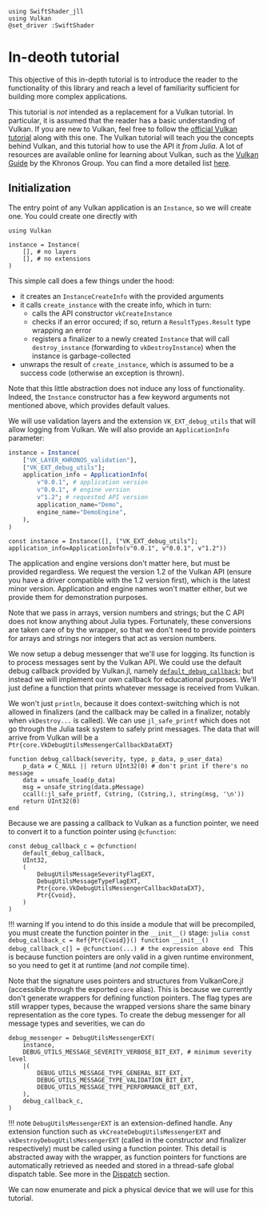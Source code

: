 ```@setup tutorial
using SwiftShader_jll
using Vulkan
@set_driver :SwiftShader
```

# In-deoth tutorial

This objective of this in-depth tutorial is to introduce the reader to the functionality of this library and reach a level of familiarity sufficient for building more complex applications.

This tutorial is *not* intended as a replacement for a Vulkan tutorial. In particular, it is assumed that the reader has a basic understanding of Vulkan. If you are new to Vulkan, feel free to follow the [official Vulkan tutorial](https://vulkan-tutorial.com/) along with this one. The Vulkan tutorial will teach you the concepts behind Vulkan, and this tutorial how to use the API it *from Julia*.
A lot of resources are available online for learning about Vulkan, such as the [Vulkan Guide](https://github.com/KhronosGroup/Vulkan-Guide) by the Khronos Group. You can find a more detailed list [here](https://www.vulkan.org/learn).

## Initialization

The entry point of any Vulkan application is an `Instance`, so we will create one. You could create one directly with

```@example main
using Vulkan

instance = Instance(
    [], # no layers
    [], # no extensions
)
```

This simple call does a few things under the hood:
- it creates an `InstanceCreateInfo` with the provided arguments
- it calls `create_instance` with the create info, which in turn:
  - calls the API constructor `vkCreateInstance`
  - checks if an error occured; if so, return a `ResultTypes.Result` type wrapping an error
  - registers a finalizer to a newly created `Instance` that will call `destroy_instance` (forwarding to `vkDestroyInstance`) when the instance is garbage-collected
- unwraps the result of `create_instance`, which is assumed to be a success code (otherwise an exception is thrown).

Note that this little abstraction does not induce any loss of functionality. Indeed, the `Instance` constructor has a few keyword arguments not mentioned above, which provides default values.

We will use validation layers and the extension `VK_EXT_debug_utils` that will allow logging from Vulkan. We will also provide an `ApplicationInfo` parameter:

```julia
instance = Instance(
    ["VK_LAYER_KHRONOS_validation"],
    ["VK_EXT_debug_utils"];
    application_info = ApplicationInfo(
        v"0.0.1", # application version
        v"0.0.1", # engine version
        v"1.2"; # requested API version
        application_name="Demo",
        engine_name="DemoEngine",
    ),
)
```

```@setup tutorial
const instance = Instance([], ["VK_EXT_debug_utils"]; application_info=ApplicationInfo(v"0.0.1", v"0.0.1", v"1.2"))
```

The application and engine versions don't matter here, but must be provided regardless. We request the version 1.2 of the Vulkan API (ensure you have a driver compatible with the 1.2 version first), which is the latest minor version. Application and engine names won't matter either, but we provide them for demonstration purposes.

Note that we pass in arrays, version numbers and strings; but the C API does not know anything about Julia types. Fortunately, these conversions are taken care of by the wrapper, so that we don't need to provide pointers for arrays and strings nor integers that act as version numbers.

We now setup a debug messenger that we'll use for logging. Its function is to process messages sent by the Vulkan API. We could use the default debug callback provided by Vulkan.jl, namely [`default_debug_callback`](@ref); but instead we will implement our own callback for educational purposes. We'll just define a function that prints whatever message is received from Vulkan.

We won't just `println`, because it does context-switching which is not allowed in finalizers (and the callback may be called in a finalizer, notably when `vkDestroy...` is called). We can use `jl_safe_printf` which does not go through the Julia task system to safely print messages. The data that will arrive from Vulkan will be a `Ptr{core.VkDebugUtilsMessengerCallbackDataEXT}`

```@example tutorial
function debug_callback(severity, type, p_data, p_user_data)
    p_data ≠ C_NULL || return UInt32(0) # don't print if there's no message
    data = unsafe_load(p_data)
    msg = unsafe_string(data.pMessage)
    ccall(:jl_safe_printf, Cstring, (Cstring,), string(msg, '\n'))
    return UInt32(0)
end
```

Because we are passing a callback to Vulkan as a function pointer, we need to convert it to a function pointer using `@cfunction`:

```@example tutorial
const debug_callback_c = @cfunction(
    default_debug_callback,
    UInt32,
    (
        DebugUtilsMessageSeverityFlagEXT,
        DebugUtilsMessageTypeFlagEXT,
        Ptr{core.VkDebugUtilsMessengerCallbackDataEXT},
        Ptr{Cvoid},
    )
)
```

!!! warning
    If you intend to do this inside a module that will be precompiled, you must create the function pointer in the `__init__()` stage:
    ```julia
    const debug_callback_c = Ref{Ptr{Cvoid}}()
    function __init__()
        debug_callback_c[] = @cfunction(...) # the expression above
    end
    ```
    This is because function pointers are only valid in a given runtime environment, so you need to get it at runtime (and *not* compile time).

Note that the signature uses pointers and structures from VulkanCore.jl (accessible through the exported `core` alias). This is because we currently don't generate wrappers for defining function pointers. The flag types are still wrapper types, because the wrapped versions share the same binary representation as the core types. To create the debug messenger for all message types and severities, we can do

```@example tutorial
debug_messenger = DebugUtilsMessengerEXT(
    instance,
    DEBUG_UTILS_MESSAGE_SEVERITY_VERBOSE_BIT_EXT, # minimum severity level
    |(
        DEBUG_UTILS_MESSAGE_TYPE_GENERAL_BIT_EXT,
        DEBUG_UTILS_MESSAGE_TYPE_VALIDATION_BIT_EXT,
        DEBUG_UTILS_MESSAGE_TYPE_PERFORMANCE_BIT_EXT,
    ),
    debug_callback_c,
)
```

!!! note
    `DebugUtilsMessengerEXT` is an extension-defined handle. Any extension function such as `vkCreateDebugUtilsMessengerEXT` and `vkDestroyDebugUtilsMessengerEXT` (called in the constructor and finalizer respectively) must be called using a function pointer. This detail is abstracted away with the wrapper, as function pointers for functions are automatically retrieved as needed and stored in a thread-safe global dispatch table. See more in the [Dispatch](@ref) section.

We can now enumerate and pick a physical device that we will use for this tutorial.

